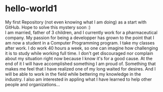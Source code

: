 # hello-world1
My first Repository (not even knowing what I am doing) as a start with GitHub.  Hope to solve this mystery soon :)   
I am married, father of 3 children, and I currently work for a pharmaceutical company.   My passion for being a developper has grown to the point that I am now a student in a Computer Programming program.  I take my classes after work.  I do work 40 hours a week, so one can imagine how challenging it is to study while working full time.  I don't get discouraged nor complain about my situation right now because I know it's for a good cause.  At the end of it I will have accomplished something I am proud of.  Something that makes me feel that I have realized one of my long waited for desires.   And I will be able to work in the field while bettering my knowledge in the industry.   I also am interested in appling what I have learned to help other people and organizations...
